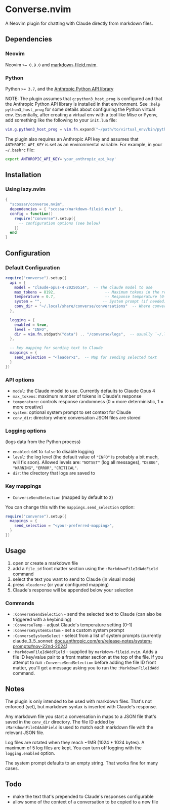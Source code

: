 # Converse.nvim

A Neovim plugin for chatting with Claude directly from markdown files.

## Dependencies

### Neovim

Neovim `>= 0.9.0` and [markdown-fileid.nvim](https://github.com/scossar/markdown-fileid.nvim).

### Python

Python `>= 3.7`, and the [Anthropic Python API library](https://github.com/anthropics/anthropic-sdk-python)

NOTE: The plugin assumes that `g:python3_host_prog` is configured and that the Anthropic Python API library is installed in that environment. See `:help python3_host_prog` for some details about configuring the Python virtual env. Essentially, after creating a virtual env with a tool like Mise or Pyenv, add something like the following to your `init.lua` file:

```lua
vim.g.python3_host_prog = vim.fn.expand("~/path/to/virtual_env/bin/python")
```

The plugin also requires an Anthropic API key and assumes that `ANTHROPIC_API_KEY` is set as an environmental variable. For example, in your `~/.bashrc` file:

```bash
export ANTHROPIC_API_KEY='your_anthropic_api_key'
```

## Installation

### Using lazy.nvim

```lua
{
  "scossar/converse.nvim",
  dependencies = { "scossar/markdown-fileid.nvim" },
  config = function()
    require("converse").setup({
      -- configuration options (see below)
    })
  end
}
```

## Configuration

### Default Configuration

```lua
require("converse").setup({
  api = {
    model = "claude-opus-4-20250514",  -- The Claude model to use
    max_tokens = 8192,                      -- Maximum tokens in the response
    temperature = 0.7,                      -- Response temperature (0-1)
    system = "",                           -- System prompt (if needed)
    conv_dir = "~/.local/share/converse/conversations"  -- Where conversation histories are stored
  },

  logging = {
    enabled = true,
    level = "INFO",
    dir = vim.fn.stdpath("data") .. "/converse/logs",  -- usually `~/.local/share/nvim/converse/logs` on Linux
  },

  -- key mapping for sending text to Claude
  mappings = {
    send_selection = "<leader>z",  -- Map for sending selected text
  }
})
```

### API options

- `model`: the Claude model to use. Currently defaults to Claude Opus 4
- `max_tokens`: maximum number of tokens in Claude's response
- `temperature`: controls response randomness (0 = more deterministic, 1 = more creative)
- `system`: optional system prompt to set context for Claude
- `conv_dir`: directory where conversation JSON files are stored

### Logging options

(logs data from the Python process)

- `enabled`: set to `false` to disable logging
- `level`: the log level (the default value of `"INFO"` is probably a bit much, will fix soon). Allowed levels are: `"NOTSET"` (log all messages), `"DEBUG"`, `"WARNING"`, `"ERROR"`, `"CRITICAL"`.
- `dir`: the directory that logs are saved to

### Key mappings

- `ConverseSendSelection` (mapped by default to <leader>z)

You can change this with the `mappings.send_selection` option:

```lua
require("converse").setup({
  mappings = {
    send_selection = "<your-preferred-mapping>",
  }
})
```

## Usage

1. open or create a markdown file
2. add a `file_id` front matter section using the `:MarkdownFileIdAddField` command
3. select the text you want to send to Claude (in visual mode)
4. press `<leader>z` (or your configured mapping)
5. Claude's response will be appended below your selection

### Commands

- `:ConverseSendSelection` - send the selected text to Claude (can also be triggered with a keybinding)
- `:ConverseTemp` - adjust Claude's temperature setting (0-1)
- `:ConverseSystemCustom` - set a custom system prompt
- `:ConverseSystemSelect` - select from a list of system prompts (currently claude_3_5_sonnet: [docs.anthropic.com/en/release-notes/system-prompts#nov-22nd-2024](https://docs.anthropic.com/en/release-notes/system-prompts#nov-22nd-2024))
- `:MarkdownFileIdAddField` - supplied by `markdown-fileid.nvim`. Adds a file ID key/value pair to a front matter section at the top of the file. If you attempt to run `:ConverseSendSelection` before adding the file ID front matter, you'll get a message asking you to run the `:MarkdownFileIdAdd` command.

## Notes

The plugin is only intended to be used with markdown files. That's not enforced (yet), but markdown syntax is inserted with Claude's response.

Any markdown file you start a conversation in maps to a JSON file that's saved in the `conv_dir` directory. The file ID added by `:MarkdownFileIdAddField` is used to match each markdown file with the relevant JSON file.

Log files are rotated when they reach ~1MB (1024 * 1024 bytes). A maximum of 5 log files are kept. You can turn off logging with the `logging.enabled` option.

The system prompt defaults to an empty string. That works fine for many cases.

## Todo

- make the text that's prepended to Claude's responses configurable
- allow some of the context of a conversation to be copied to a new file
